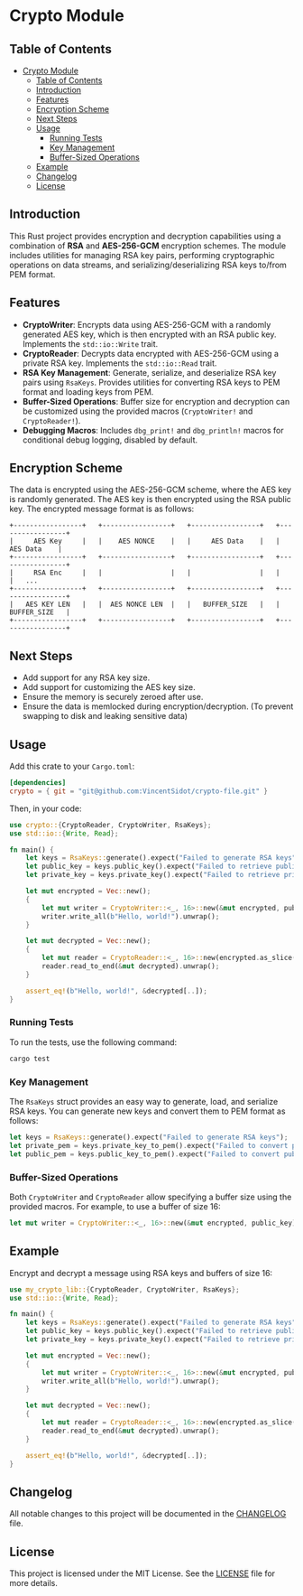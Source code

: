 # Crypto Module

## Table of Contents

- [Crypto Module](#crypto-module)
  - [Table of Contents](#table-of-contents)
  - [Introduction](#introduction)
  - [Features](#features)
  - [Encryption Scheme](#encryption-scheme)
  - [Next Steps](#next-steps)
  - [Usage](#usage)
    - [Running Tests](#running-tests)
    - [Key Management](#key-management)
    - [Buffer-Sized Operations](#buffer-sized-operations)
  - [Example](#example)
  - [Changelog](#changelog)
  - [License](#license)


## Introduction

This Rust project provides encryption and decryption capabilities using a combination of **RSA** and **AES-256-GCM** encryption schemes. The module includes utilities for managing RSA key pairs, performing cryptographic operations on data streams, and serializing/deserializing RSA keys to/from PEM format.

## Features

- **CryptoWriter**: Encrypts data using AES-256-GCM with a randomly generated AES key, which is then encrypted with an RSA public key. Implements the `std::io::Write` trait.
- **CryptoReader**: Decrypts data encrypted with AES-256-GCM using a private RSA key. Implements the `std::io::Read` trait.
- **RSA Key Management**: Generate, serialize, and deserialize RSA key pairs using `RsaKeys`. Provides utilities for converting RSA keys to PEM format and loading keys from PEM.
- **Buffer-Sized Operations**: Buffer size for encryption and decryption can be customized using the provided macros (`CryptoWriter!` and `CryptoReader!`).
- **Debugging Macros**: Includes `dbg_print!` and `dbg_println!` macros for conditional debug logging, disabled by default.

## Encryption Scheme

The data is encrypted using the AES-256-GCM scheme, where the AES key is randomly generated. The AES key is then encrypted using the RSA public key. The encrypted message format is as follows:

```plaintext
+-----------------+   +-----------------+   +-----------------+   +-----------------+   
|     AES Key     |   |    AES NONCE    |   |     AES Data    |   |     AES Data    |   
+-----------------+   +-----------------+   +-----------------+   +-----------------+   
|     RSA Enc     |   |                 |   |                 |   |                 |   ...
+-----------------+   +-----------------+   +-----------------+   +-----------------+   
|   AES KEY LEN   |   |  AES NONCE LEN  |   |   BUFFER_SIZE   |   |   BUFFER_SIZE   |  
+-----------------+   +-----------------+   +-----------------+   +-----------------+
```

## Next Steps

- Add support for any RSA key size.
- Add support for customizing the AES key size.
- Ensure the memory is securely zeroed after use.
- Ensure the data is memlocked during encryption/decryption. (To prevent swapping to disk and leaking sensitive data)

## Usage

Add this crate to your `Cargo.toml`:

```toml
[dependencies]
crypto = { git = "git@github.com:VincentSidot/crypto-file.git" }
```

Then, in your code:

```rust
use crypto::{CryptoReader, CryptoWriter, RsaKeys};
use std::io::{Write, Read};

fn main() {
    let keys = RsaKeys::generate().expect("Failed to generate RSA keys");
    let public_key = keys.public_key().expect("Failed to retrieve public key");
    let private_key = keys.private_key().expect("Failed to retrieve private key");

    let mut encrypted = Vec::new();
    {
        let mut writer = CryptoWriter::<_, 16>::new(&mut encrypted, public_key).unwrap();
        writer.write_all(b"Hello, world!").unwrap();
    }

    let mut decrypted = Vec::new();
    {
        let mut reader = CryptoReader::<_, 16>::new(encrypted.as_slice(), private_key).unwrap();
        reader.read_to_end(&mut decrypted).unwrap();
    }

    assert_eq!(b"Hello, world!", &decrypted[..]);
}
```

### Running Tests

To run the tests, use the following command:

```bash
cargo test
```

### Key Management

The `RsaKeys` struct provides an easy way to generate, load, and serialize RSA keys. You can generate new keys and convert them to PEM format as follows:

```rust
let keys = RsaKeys::generate().expect("Failed to generate RSA keys");
let private_pem = keys.private_key_to_pem().expect("Failed to convert private key to PEM");
let public_pem = keys.public_key_to_pem().expect("Failed to convert public key to PEM");
```

### Buffer-Sized Operations

Both `CryptoWriter` and `CryptoReader` allow specifying a buffer size using the provided macros. For example, to use a buffer of size 16:

```rust
let mut writer = CryptoWriter::<_, 16>::new(&mut encrypted, public_key).unwrap();
```

## Example

Encrypt and decrypt a message using RSA keys and buffers of size 16:

```rust
use my_crypto_lib::{CryptoReader, CryptoWriter, RsaKeys};
use std::io::{Write, Read};

fn main() {
    let keys = RsaKeys::generate().expect("Failed to generate RSA keys");
    let public_key = keys.public_key().expect("Failed to retrieve public key");
    let private_key = keys.private_key().expect("Failed to retrieve private key");

    let mut encrypted = Vec::new();
    {
        let mut writer = CryptoWriter::<_, 16>::new(&mut encrypted, public_key).unwrap();
        writer.write_all(b"Hello, world!").unwrap();
    }

    let mut decrypted = Vec::new();
    {
        let mut reader = CryptoReader::<_, 16>::new(encrypted.as_slice(), private_key).unwrap();
        reader.read_to_end(&mut decrypted).unwrap();
    }

    assert_eq!(b"Hello, world!", &decrypted[..]);
}
```

## Changelog

All notable changes to this project will be documented in the [CHANGELOG](./CHANGELOG.md) file.

## License

This project is licensed under the MIT License. See the [LICENSE](./LICENSE) file for more details.